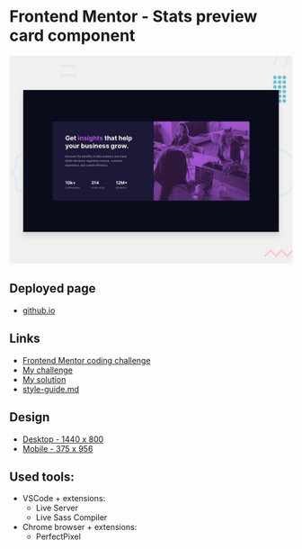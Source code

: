 # Frontend Mentor - Stats preview card component

![](./design/desktop-preview.jpg)

## Deployed page

- [github.io](https://teor99.github.io/stats-preview-card-component-main/)

## Links

- [Frontend Mentor coding challenge](https://www.frontendmentor.io/challenges/stats-preview-card-component-8JqbgoU62)
- [My challenge](https://www.frontendmentor.io/challenges/stats-preview-card-component-8JqbgoU62/hub/stats-preview-card-component-HJLVuNY8c)
- [My solution](https://www.frontendmentor.io/solutions/stats-preview-card-component-HJLVuNY8c)
- [style-guide.md](./style-guide.md)

## Design

- [Desktop - 1440 x 800](./design/desktop-design.jpg)
- [Mobile - 375 x 956](./design/mobile-design.jpg)

## Used tools:

- VSCode + extensions:
  - Live Server
  - Live Sass Compiler
- Chrome browser + extensions:
  - PerfectPixel
